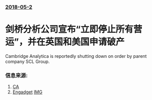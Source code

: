 ### [2018-05-2](/news/2018/05/2/index.md)

##### 
# 剑桥分析公司宣布“立即停止所有营运”，并在英国和美国申请破产 

Cambridge Analytica is reportedly shutting down on order by parent company SCL Group.


### 信息来源:

1. [CA](https://ca-commercial.com/news/cambridge-analytica-and-scl-elections-commence-insolvency-proceedings-and-release-results-3)
2. [Engadget](https://www.engadget.com/2018/05/02/cambridge-analytica-is-shutting-down-following-facebook-scandal/) [IMG](https://o.aolcdn.com/images/dims?thumbnail=1200%2C630&quality=80&image_uri=https%3A%2F%2Fs.aolcdn.com%2Fhss%2Fstorage%2Fmidas%2Ff9e168ad1afc948a2d90d05971d4ef80%2F206343072%2Fcambridge-ed.jpg&client=amp-blogside-v2&signature=487dc03673e1e1a9075c8f63fbd9efbbb85dac00)
